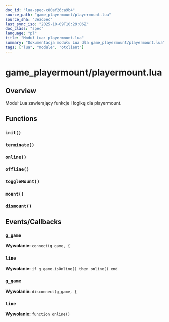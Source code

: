 ```yaml
---
doc_id: "lua-spec-c80af26ca9b4"
source_path: "game_playermount/playermount.lua"
source_sha: "3ead5ec"
last_sync_iso: "2025-10-09T10:29:06Z"
doc_class: "spec"
language: "pl"
title: "Moduł Lua: playermount.lua"
summary: "Dokumentacja modułu Lua dla game_playermount/playermount.lua"
tags: ["lua", "module", "otclient"]
---
```


# game_playermount/playermount.lua

## Overview

Moduł Lua zawierający funkcje i logikę dla playermount.

## Functions

### `init()`

### `terminate()`

### `online()`

### `offline()`

### `toggleMount()`

### `mount()`

### `dismount()`

## Events/Callbacks

### `g_game`

**Wywołanie:** `connect(g_game, {`

### `line`

**Wywołanie:** `if g_game.isOnline() then online() end`

### `g_game`

**Wywołanie:** `disconnect(g_game, {`

### `line`

**Wywołanie:** `function online()`
